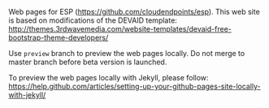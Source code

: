 Web pages for ESP (https://github.com/cloudendpoints/esp).
This web site is based on modifications of the DEVAID template:
http://themes.3rdwavemedia.com/website-templates/devaid-free-bootstrap-theme-developers/

Use `preview` branch to preview the web pages locally. Do not merge to master branch before beta version is launched.

To preview the web pages locally with Jekyll, please follow:
https://help.github.com/articles/setting-up-your-github-pages-site-locally-with-jekyll/
